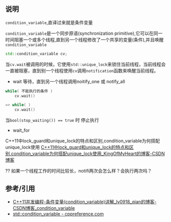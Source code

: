 ## 说明

`condition_variable`,直译过来就是条件变量

`condition_variable`是一个同步原语(synchronization primitive),它可以在同一时间阻塞一个或多个线程,直到另一个线程修改了一个共享的变量(条件),并且唤醒`condition_variable`

```cpp
std::condition_variable cv;
```

当`cv.wait`被调用的时候，它使用`std::unique_lock`来锁住当前线程，当前线程会一直被阻塞，直到别一个线程使用`cv`调用`notification`函数来唤醒当前线程。

 - wait 等待，直到另一个线程调用noitify_one 或 notify_all 

```cpp
while( 不能执行的条件 )
    cv.wait()

=> while( )
    cv.wait()
```

当`bool(stop_waiting()) == true` 时 停止执行

- wait_for




C++11中lock_guard和unique_lock的特点和区别,condition_variable为何搭配unique_lock使用
[C++11中lock_guard和unique_lock的特点和区别,condition_variable为何搭配unique_lock使用_KingOfMyHeart的博客-CSDN博客](https://blog.csdn.net/KingOfMyHeart/article/details/118076229)


?? 如果一个线程工作的时间比较长，notifi两次会怎么样？会执行两次吗？

## 参考/引用

- [C++11并发编程-条件变量(condition_variable)详解_lv0918_qian的博客-CSDN博客_condition_variable](https://blog.csdn.net/lv0918_qian/article/details/81745723)
- [std::condition_variable - cppreference.com](https://en.cppreference.com/w/cpp/thread/condition_variable)
